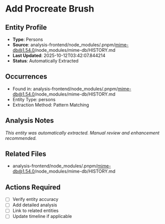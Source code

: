 # Add Procreate Brush

## Entity Profile
- **Type**: Persons
- **Source**: analysis-frontend/node_modules/.pnpm/mime-db@1.54.0/node_modules/mime-db/HISTORY.md
- **Last Updated**: 2025-10-12T03:42:07.844214
- **Status**: Automatically Extracted

## Occurrences
- Found in: analysis-frontend/node_modules/.pnpm/mime-db@1.54.0/node_modules/mime-db/HISTORY.md
- Entity Type: persons
- Extraction Method: Pattern Matching

## Analysis Notes
*This entity was automatically extracted. Manual review and enhancement recommended.*

## Related Files
- analysis-frontend/node_modules/.pnpm/mime-db@1.54.0/node_modules/mime-db/HISTORY.md

## Actions Required
- [ ] Verify entity accuracy
- [ ] Add detailed analysis
- [ ] Link to related entities
- [ ] Update timeline if applicable

